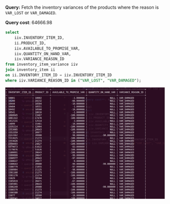 **Query:** Fetch the inventory variances of the products where the reason is `VAR_LOST` or `VAR_DAMAGED`.

**Query cost**: 64666.98

```sql
select
	iiv.INVENTORY_ITEM_ID,
	ii.PRODUCT_ID,
	iiv.AVAILABLE_TO_PROMISE_VAR,
	iiv.QUANTITY_ON_HAND_VAR,
	iiv.VARIANCE_REASON_ID
from inventory_item_variance iiv
join inventory_item ii
on ii.INVENTORY_ITEM_ID = iiv.INVENTORY_ITEM_ID
where iiv.VARIANCE_REASON_ID in ("VAR_LOST", "VAR_DAMAGED");
```

![alt text](image.png)
